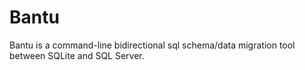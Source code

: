 # Bantu

Bantu is a command-line bidirectional sql schema/data migration tool between SQLite and SQL Server.
